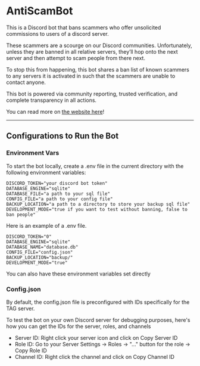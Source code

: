 # AntiScamBot

This is a Discord bot that bans scammers who offer unsolicited commissions to users of a discord server.

These scammers are a scourge on our Discord communities. Unfortunately, unless they are banned in all relative servers, they’ll hop onto the next server and then attempt to scam people from there next.

To stop this from happening, this bot shares a ban list of known scammers to any servers it is activated in such that the scammers are unable to contact anyone.

This bot is powered via community reporting, trusted verification, and complete transparency in all actions.

You can read more on [the website here](https://theantiscamgroup.com)!

---

## Configurations to Run the Bot

### Environment Vars

To start the bot locally, create a .env file in the current directory with the following environment variables: 

```
DISCORD_TOKEN="your discord bot token"  
DATABASE_ENGINE="sqlite"
DATABASE_FILE="a path to your sql file"  
CONFIG_FILE="a path to your config file"  
BACKUP_LOCATION="a path to a directory to store your backup sql file"  
DEVELOPMENT_MODE="true if you want to test without banning, false to ban people"  
```

Here is an example of a .env file.

```
DISCORD_TOKEN="0"  
DATABASE_ENGINE="sqlite"
DATABASE_NAME="database.db"
CONFIG_FILE="config.json"  
BACKUP_LOCATION="backup/"  
DEVELOPMENT_MODE="true"  
```

You can also have these environment variables set directly

### Config.json
By default, the config.json file is preconfigured with IDs specifically for the TAG server.

To test the bot on your own Discord server for debugging purposes, here's how you can get the IDs for the server, roles, and channels
- Server ID: Right click your server icon and click on Copy Server ID
- Role ID: Go to your Server Settings -> Roles -> "..." button for the role -> Copy Role ID
- Channel ID: Right click the channel and click on Copy Channel ID
